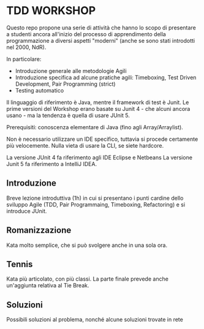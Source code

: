 # TDD WORKSHOP 
Questo repo propone una serie di attività che hanno lo scopo di presentare a studenti ancora all'inizio del processo di apprendimento della programmazione a diversi aspetti "moderni" (anche se sono stati introdotti nel 2000, NdR).

In particolare: 

* Introduzione generale alle metodologie Agili
* Introduzione specifica ad alcune pratiche agili: Timeboxing, Test Driven Development, Pair Programming (strict)
* Testing automatico

Il linguaggio di riferimento è Java, mentre il framework di test è Junit. Le prime versioni del Workshop erano basate su Junit 4 - che alcuni ancora usano - ma la tendenza è quella di usare JUnit 5. 

Prerequisiti: conoscenza elementare di Java (fino agli Array/Arraylist). 

Non è necessario utilizzare un IDE specifico, tuttavia si procede certamente più velocemente. Nulla vieta di usare la CLI, se siete hardcore. 

La versione JUnit 4 fa riferimento agli IDE Eclipse e Netbeans
La versione Junit 5 fa riferimento a IntelliJ IDEA.

## Introduzione
Breve lezione introduttiva (1h) in cui si presentano i punti cardine dello sviluppo Agile (TDD, Pair Programmaing, Timeboxing, Refactoring) e si introduce JUnit. 

## Romanizzazione 
Kata molto semplice, che si può svolgere anche in una sola ora. 


## Tennis
Kata più articolato, con più classi. La parte finale prevede anche un'aggiunta relativa al Tie Break.


## Soluzioni
Possibili soluzioni al problema, nonché alcune soluzioni trovate in rete


